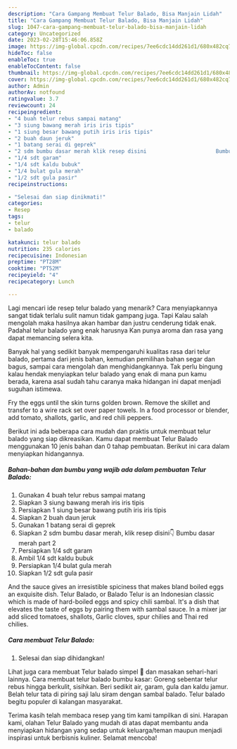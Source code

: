 ```yaml
---
description: "Cara Gampang Membuat Telur Balado, Bisa Manjain Lidah"
title: "Cara Gampang Membuat Telur Balado, Bisa Manjain Lidah"
slug: 1047-cara-gampang-membuat-telur-balado-bisa-manjain-lidah
category: Uncategorized
date: 2023-02-28T15:46:06.858Z
image: https://img-global.cpcdn.com/recipes/7ee6cdc14dd261d1/680x482cq70/telur-balado-foto-resep-utama.jpg
hideToc: false
enableToc: true
enableTocContent: false
thumbnail: https://img-global.cpcdn.com/recipes/7ee6cdc14dd261d1/680x482cq70/telur-balado-foto-resep-utama.jpg
cover: https://img-global.cpcdn.com/recipes/7ee6cdc14dd261d1/680x482cq70/telur-balado-foto-resep-utama.jpg
author: Admin
authorAv: notfound
ratingvalue: 3.7
reviewcount: 24
recipeingredient:
- "4 buah telur rebus sampai matang"
- "3 siung bawang merah iris iris tipis"
- "1 siung besar bawang putih iris iris tipis"
- "2 buah daun jeruk"
- "1 batang serai di geprek"
- "2 sdm bumbu dasar merah klik resep disini                      Bumbu dasar merah part 2"
- "1/4 sdt garam"
- "1/4 sdt kaldu bubuk"
- "1/4 bulat gula merah"
- "1/2 sdt gula pasir"
recipeinstructions:

- "Selesai dan siap dinikmati!"
categories:
- Resep
tags:
- telur
- balado

katakunci: telur balado 
nutrition: 235 calories
recipecuisine: Indonesian
preptime: "PT28M"
cooktime: "PT52M"
recipeyield: "4"
recipecategory: Lunch

---
```



Lagi mencari ide resep telur balado yang menarik? Cara menyiapkannya sangat tidak terlalu sulit namun tidak gampang juga. Tapi Kalau salah mengolah maka hasilnya akan hambar dan justru cenderung tidak enak. Padahal telur balado yang enak harusnya Kan punya aroma dan rasa yang dapat memancing selera kita.


Banyak hal yang sedikit banyak mempengaruhi kualitas rasa dari telur balado, pertama dari jenis bahan, kemudian pemilihan bahan segar dan bagus, sampai cara mengolah dan menghidangkannya. Tak perlu bingung kalau hendak menyiapkan telur balado yang enak di mana pun kamu berada, karena asal sudah tahu caranya maka hidangan ini dapat menjadi suguhan istimewa.

Fry the eggs until the skin turns golden brown. Remove the skillet and transfer to a wire rack set over paper towels. In a food processor or blender, add tomato, shallots, garlic, and red chili peppers.


Berikut ini ada beberapa cara mudah dan praktis untuk membuat telur balado yang siap dikreasikan. Kamu dapat membuat Telur Balado menggunakan 10 jenis bahan dan 0 tahap pembuatan. Berikut ini cara dalam menyiapkan hidangannya.

<!--inarticleads1-->

##### Bahan-bahan dan bumbu yang wajib ada dalam pembuatan Telur Balado:

1. Gunakan 4 buah telur rebus sampai matang
1. Siapkan 3 siung bawang merah iris iris tipis
1. Persiapkan 1 siung besar bawang putih iris iris tipis
1. Siapkan 2 buah daun jeruk
1. Gunakan 1 batang serai di geprek
1. Siapkan 2 sdm bumbu dasar merah, klik resep disini👇                      Bumbu dasar merah part 2
1. Persiapkan 1/4 sdt garam
1. Ambil 1/4 sdt kaldu bubuk
1. Persiapkan 1/4 bulat gula merah
1. Siapkan 1/2 sdt gula pasir


And the sauce gives an irresistible spiciness that makes bland boiled eggs an exquisite dish. Telur Balado, or Balado Telur is an Indonesian classic which is made of hard-boiled eggs and spicy chili sambal. It&#39;s a dish that elevates the taste of eggs by pairing them with sambal sauce. In a mixer jar add sliced tomatoes, shallots, Garlic cloves, spur chilies and Thai red chilies. 

<!--inarticleads2-->

##### Cara membuat Telur Balado:


1. Selesai dan siap dihidangkan!

Lihat juga cara membuat Telur balado simpel 🤤 dan masakan sehari-hari lainnya. Cara membuat telur balado bumbu kasar: Goreng sebentar telur rebus hingga berkulit, sisihkan. Beri sedikit air, garam, gula dan kaldu jamur. Belah telur tata di piring saji lalu siram dengan sambal balado. Telur balado begitu populer di kalangan masyarakat. 

Terima kasih telah membaca resep yang tim kami tampilkan di sini. Harapan kami, olahan Telur Balado yang mudah di atas dapat membantu anda menyiapkan hidangan yang sedap untuk keluarga/teman maupun menjadi inspirasi untuk berbisnis kuliner. Selamat mencoba!
